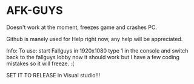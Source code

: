 # AFK-GUYS
Doesn't work at the moment, freezes game and crashes PC.

Github is manely used for Help right now, any help will be appreciated.

Info:
To use: start Fallguys in 1920x1080
type 1 in the console and switch back to the fallguys lobby
now it should work but I have a few coding mistakes so it will freeze. :(

SET IT TO RELEASE in Visual studio!!!
